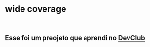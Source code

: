 <h1>wide coverage</h1>
<br>
<h2>Esse foi um preojeto que aprendi no <a href="https://rodolfomori.com.br/devclub">DevClub</a></h2>
